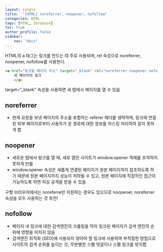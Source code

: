 ```yaml
---
layout: single
title:  "[HTML] noreferrer, noopener, nofollow"
categories: HTML
tags: [HTML, Zerobase]
toc: true
author_profile: false
sidebar:
    nav: "docs"
---
```


HTML의 a 태그는 링크를 만드는 데 주로 사용되며, rel 속성으로 noreferrer, noopener, nofollow를 사용한다.

```html
<a href="링크할 페이지 주소" target="_blank" rel="noreferrer noopener nofollow">
    새 페이지의 링크
    </a>
```
target=”_blank” 속성을 사용하면 새 탭에서 페이지를 열 수 있음

## noreferrer
- 현재 요청을 보낸 페이지의 주소를 포함하는 referer 헤더를 생략하여, 링크에 연결된 외부 페이지로부터 사용자가 온 경로에 대한 정보를 마스킹 처리하여 알지 못하게 함

## noopener
- 새로운 탭에서 링크를 열 때, 새로 열린 사이트가 window.opener 객체를 조작하지 못하게 만듦
- window.opener 속성은 새롭게 연결된 페이지가 원본 페이지까지 참조하도록 하기 때문에 원본 페이지까지 성능이 저하될 수 있고, 원본 페이지에 직접적인 접근이 가능하도록 하면 피싱 공격을 받을 수 있음

구형 브라우저에서는 noreferre만 지원하는 경우도 있으므로 noopener, noreferrer 속성을 모두 사용하는 것 추천!

## nofollow
- 페이지 내 링크에 대한 검색엔진의 크롤링을 막아 링크된 페이지가 검색 엔진의 순위에 영향을 미치지 않음
- 검색엔진 최적화 (SEO)에 사용되지 않아야 할 링크에 사용하여 부적절한 방법으로 사이트의 검색 순위를 높이는 것, 무분별한 스팸 댓글이나 스팸 링크를 방지함